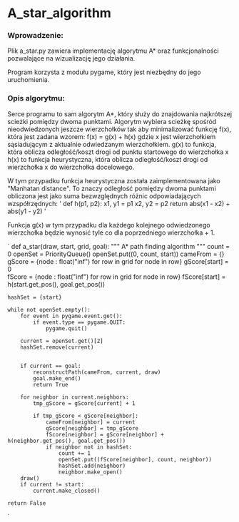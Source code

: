 # A_star_algorithm


### Wprowadzenie:

Plik a_star.py zawiera implementację algorytmu A* oraz funkcjonalności pozwalające na wizualizację jego działania.

Program korzysta z modułu pygame, który jest niezbędny do jego uruchomienia.

### Opis algorytmu:

Serce programu to sam algorytm A*, który służy do znajdowania najkrótszej scieżki pomiędzy dwoma punktami.
Algorytm wybiera scieżkę spośród nieodwiedzonych jeszcze wierzchołków tak aby minimalizować funkcję f(x), która jest 
zadana wzorem:
f(x) = g(x) + h(x)
gdzie x jest wierzchołkiem sąsiadującym z aktualnie odwiedzanym wierzchołkiem.
g(x) to funkcja, która oblicza odległość/koszt drogi od punktu startowego do wierzchołka x
h(x) to funkcja heurystyczna, która oblicza odległość/koszt drogi od wierzchołka x do wierzchołka docelowego.

W tym przypadku funkcja heurystyczna została zaimplementowana jako "Manhatan distance". To znaczy odległość pomiędzy dwoma 
punktami obliczona jest jako suma bezwzględnych różnic odpowiadających wzspółrzędnych:
'
def h(p1, p2): 
    x1, y1 = p1
    x2, y2 = p2
    return abs(x1 - x2) + abs(y1 - y2)
' 

Funkcja g(x) w tym przypadku dla każdego kolejnego odwiedzonego wierzchołka będzie wynosić tyle co dla poprzedniego 
wierzchołka + 1.



`
def a_star(draw, start, grid, goal):
    """ A* path finding algorithm """
    count = 0
    openSet = PriorityQueue()
    openSet.put((0, count, start))
    cameFrom = {}
    gScore = {node : float("inf") for row in grid for node in row}
    gScore[start] = 0  
    fScore = {node : float("inf") for row in grid for node in row}
    fScore[start] = h(start.get_pos(), goal.get_pos())

    hashSet = {start}

    while not openSet.empty():
        for event in pygame.event.get():
            if event.type == pygame.QUIT:
                pygame.quit()

        current = openSet.get()[2]
        hashSet.remove(current)


        if current == goal:
            reconstructPath(cameFrom, current, draw)
            goal.make_end()
            return True

        for neighbor in current.neighbors:
            tmp_gScore = gScore[current] + 1

            if tmp_gScore < gScore[neighbor]:
                cameFrom[neighbor] = current
                gScore[neighbor] = tmp_gScore
                fScore[neighbor] = gScore[neighbor] + h(neighbor.get_pos(), goal.get_pos())
                if neighbor not in hashSet:
                    count += 1
                    openSet.put((fScore[neighbor], count, neighbor))
                    hashSet.add(neighbor)
                    neighbor.make_open()
        draw()
        if current != start:
            current.make_closed()
    
    return False
`